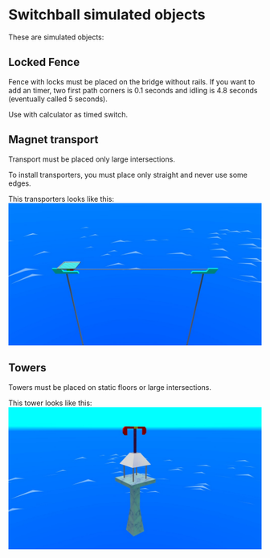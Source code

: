 # Switchball simulated objects
These are simulated objects:

## Locked Fence
Fence with locks must be placed on the bridge without rails.
If you want to add an timer, two first path corners is 0.1 seconds and idling is 4.8 seconds (eventually called 5 seconds).

Use with calculator as timed switch.

## Magnet transport
Transport must be placed only large intersections.

To install transporters, you must place only straight and never use some edges.

This transporters looks like this:
![template-transporters](img/examples/magnet-transport.jpg)

## Towers
Towers must be placed on static floors or large intersections.

This tower looks like this:
![template-tower](img/examples/tower.jpg)